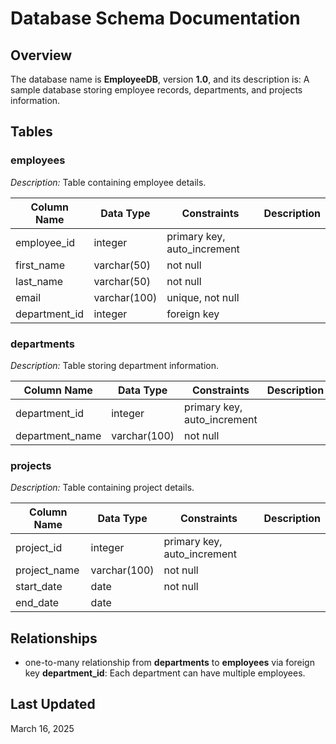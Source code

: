# Database Schema Documentation

## Overview
The database name is **EmployeeDB**, version **1.0**, and its description is: A sample database storing employee records, departments, and projects information.

## Tables
### employees
*Description:* Table containing employee details.

| Column Name | Data Type | Constraints | Description |
| --- | --- | --- | --- |
| employee_id | integer | primary key, auto_increment |  |
| first_name | varchar(50) | not null |  |
| last_name | varchar(50) | not null |  |
| email | varchar(100) | unique, not null |  |
| department_id | integer | foreign key |  |

### departments
*Description:* Table storing department information.

| Column Name | Data Type | Constraints | Description |
| --- | --- | --- | --- |
| department_id | integer | primary key, auto_increment |  |
| department_name | varchar(100) | not null |  |

### projects
*Description:* Table containing project details.

| Column Name | Data Type | Constraints | Description |
| --- | --- | --- | --- |
| project_id | integer | primary key, auto_increment |  |
| project_name | varchar(100) | not null |  |
| start_date | date | not null |  |
| end_date | date |  |  |

## Relationships
* one-to-many relationship from **departments** to **employees** via foreign key **department_id**: Each department can have multiple employees.

## Last Updated
March 16, 2025